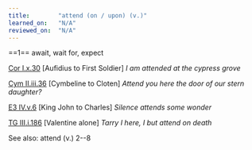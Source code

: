 ```yaml
---
title:        "attend (on / upon) (v.)"
learned_on:   "N/A"
reviewed_on:  "N/A"
---
```


==1== await, wait for, expect

[Cor I.x.30](https://www.shakespeareswords.com/Public/Play.aspx?Act=1&Scene=10&WorkId=3#121457) \[Aufidius to First Soldier\] *I am attended at the cypress grove*

[Cym II.iii.36](https://www.shakespeareswords.com/Public/Play.aspx?Act=2&Scene=3&WorkId=7#137902) \[Cymbeline to Cloten\] *Attend you here the door of our stern daughter?*

[E3 IV.v.6](https://www.shakespeareswords.com/Public/Play.aspx?Act=4&Scene=5&WorkId=14#164936) \[King John to Charles\] *Silence attends some wonder*

[TG III.i.186](https://www.shakespeareswords.com/Public/Play.aspx?Act=3&Scene=1&WorkId=5#130052) \[Valentine alone\] *Tarry I here, I but attend on death*

See also: attend (v.) 2--8

